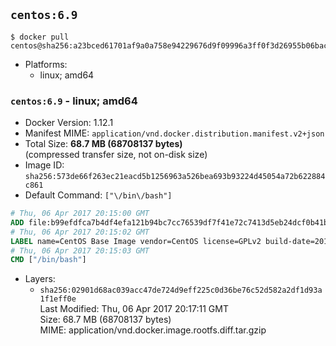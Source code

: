 ## `centos:6.9`

```console
$ docker pull centos@sha256:a23bced61701af9a0a758e94229676d9f09996a3ff0f3d26955b06bac8c282e0
```

-	Platforms:
	-	linux; amd64

### `centos:6.9` - linux; amd64

-	Docker Version: 1.12.1
-	Manifest MIME: `application/vnd.docker.distribution.manifest.v2+json`
-	Total Size: **68.7 MB (68708137 bytes)**  
	(compressed transfer size, not on-disk size)
-	Image ID: `sha256:573de66f263ec21eacd5b1256963a526bea693b93224d45054a72b622884c861`
-	Default Command: `["\/bin\/bash"]`

```dockerfile
# Thu, 06 Apr 2017 20:15:00 GMT
ADD file:b99efdfca7b4df4efa121b94bc7cc76539df7f41e72c7413d5eb24dcf0b41bfc in / 
# Thu, 06 Apr 2017 20:15:02 GMT
LABEL name=CentOS Base Image vendor=CentOS license=GPLv2 build-date=20170406
# Thu, 06 Apr 2017 20:15:03 GMT
CMD ["/bin/bash"]
```

-	Layers:
	-	`sha256:02901d68ac039acc47de724d9eff225c0d36be76c52d582a2df1d93a1f1eff0e`  
		Last Modified: Thu, 06 Apr 2017 20:17:11 GMT  
		Size: 68.7 MB (68708137 bytes)  
		MIME: application/vnd.docker.image.rootfs.diff.tar.gzip
